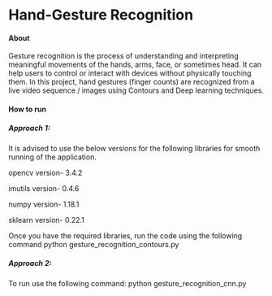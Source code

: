 # Hand-Gesture Recognition

#### About
Gesture recognition is the process of understanding and interpreting meaningful movements of the hands, arms, face, or sometimes head. It can help users to control or interact with devices without physically touching them. In this project, hand gestures (finger counts) are recognized from a live video sequence / images using Contours and Deep learning techniques.

#### How to run
##### Approach 1: 
It is advised to use the below versions for the following libraries for smooth running of the application.

opencv version- 3.4.2

imutils version- 0.4.6

numpy version- 1.18.1

sklearn version- 0.22.1

Once you have the required libraries, run the code using the following command python gesture_recognition_contours.py

##### Approach 2:
To run use the following command: python gesture_recognition_cnn.py
